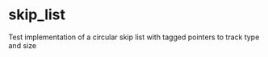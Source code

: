 # skip_list
Test implementation of a circular skip list with tagged pointers to track type and size
